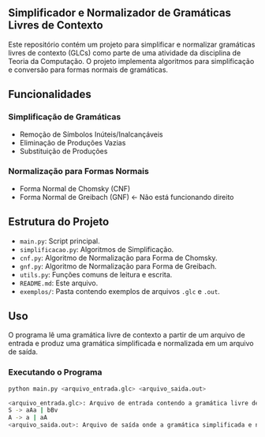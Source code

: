 ## Simplificador e Normalizador de Gramáticas Livres de Contexto

Este repositório contém um projeto para simplificar e normalizar gramáticas livres de contexto (GLCs) como parte de uma atividade da disciplina de Teoria da Computação. O projeto implementa algoritmos para simplificação e conversão para formas normais de gramáticas.

## Funcionalidades

### Simplificação de Gramáticas
- Remoção de Símbolos Inúteis/Inalcançáveis
- Eliminação de Produções Vazias
- Substituição de Produções

### Normalização para Formas Normais
- Forma Normal de Chomsky (CNF)
- Forma Normal de Greibach (GNF) <- Não está funcionando direito


## Estrutura do Projeto
- `main.py`: Script principal.
- `simplificacao.py`: Algoritmos de Simplificação.
- `cnf.py`: Algoritmo de Normalização para Forma de Chomsky.
- `gnf.py`: Algoritmo de Normalização para Forma de Greibach.
- `utils.py`: Funções comuns de leitura e escrita.
- `README.md`: Este arquivo.
- `exemplos/`: Pasta contendo exemplos de arquivos `.glc` e `.out`.

## Uso

O programa lê uma gramática livre de contexto a partir de um arquivo de entrada e produz uma gramática simplificada e normalizada em um arquivo de saída.

### Executando o Programa

```bash
python main.py <arquivo_entrada.glc> <arquivo_saida.out>

<arquivo_entrada.glc>: Arquivo de entrada contendo a gramática livre de contexto no formato:
S -> aAa | bBv
A -> a | aA
<arquivo_saida.out>: Arquivo de saída onde a gramática simplificada e normalizada será salva.


